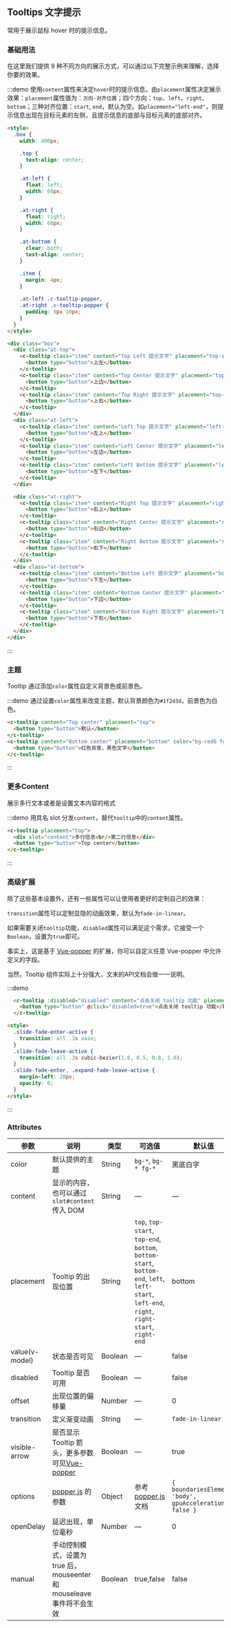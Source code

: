 <script>
var demoTooltip = new Vue({
    el: "#demo-tooltip",
    data() {
      return {
        disabled: false
      };
    }
  });
</script>
## Tooltips 文字提示

常用于展示鼠标 hover 时的提示信息。

### 基础用法

在这里我们提供 9 种不同方向的展示方式，可以通过以下完整示例来理解，选择你要的效果。

:::demo 使用`content`属性来决定`hover`时的提示信息。由`placement`属性决定展示效果：`placement`属性值为：`方向-对齐位置`；四个方向：`top`、`left`、`right`、`bottom`；三种对齐位置：`start`, `end`，默认为空。如`placement="left-end"`，则提示信息出现在目标元素的左侧，且提示信息的底部与目标元素的底部对齐。

```html
<style>
  .box {
    width: 400px;

    .top {
      text-align: center;
    }

    .at-left {
      float: left;
      width: 60px;
    }

    .at-right {
      float: right;
      width: 60px;
    }

    .at-bottom {
      clear: both;
      text-align: center;
    }

    .item {
      margin: 4px;
    }
    
    .at-left .c-tooltip-popper,
    .at-right .c-tooltip-popper {
      padding: 8px 10px;
    }
  }
</style>

<div class="box">
  <div class="at-top">
    <c-tooltip class="item" content="Top Left 提示文字" placement="top-start">
      <button type="button">上左</button>
    </c-tooltip>
    <c-tooltip class="item" content="Top Center 提示文字" placement="top">
      <button type="button">上边</button>
    </c-tooltip>
    <c-tooltip class="item" content="Top Right 提示文字" placement="top-end">
      <button type="button">上右</button>
    </c-tooltip>
  </div>
  <div class="at-left">
    <c-tooltip class="item" content="Left Top 提示文字" placement="left-start">
      <button type="button">左上</button>
    </c-tooltip>
    <c-tooltip class="item" content="Left Center 提示文字" placement="left">
      <button type="button">左边</button>
    </c-tooltip>
    <c-tooltip class="item" content="Left Bottom 提示文字" placement="left-end">
      <button type="button">左下</button>
    </c-tooltip>
  </div>

  <div class="at-right">
    <c-tooltip class="item" content="Right Top 提示文字" placement="right-start">
      <button type="button">右上</button>
    </c-tooltip>
    <c-tooltip class="item" content="Right Center 提示文字" placement="right">
      <button type="button">右边</button>
    </c-tooltip>
    <c-tooltip class="item" content="Right Bottom 提示文字" placement="right-end">
      <button type="button">右下</button>
    </c-tooltip>
  </div>
  <div class="at-bottom">
    <c-tooltip class="item" content="Bottom Left 提示文字" placement="bottom-start">
      <button type="button">下左</button>
    </c-tooltip>
    <c-tooltip class="item" content="Bottom Center 提示文字" placement="bottom">
      <button type="button">下边</button>
    </c-tooltip>
    <c-tooltip class="item" content="Bottom Right 提示文字" placement="bottom-end">
      <button type="button">下右</button>
    </c-tooltip>
  </div>
</div>
```
:::

### 主题

Tooltip 通过添加`color`属性自定义背景色或前景色。


:::demo 通过设置`color`属性来改变主题，默认背景颜色为`#1f2d3d`，前景色为白色。
```html
<c-tooltip content="Top center" placement="top">
  <button type="button">默认</button>
</c-tooltip>
<c-tooltip content="Bottom center" placement="bottom" color="bg-red6 fg-black">
  <button type="button">红色背景，黑色文字</button>
</c-tooltip>
```
:::

### 更多Content

展示多行文本或者是设置文本内容的格式

:::demo 用具名 slot 分发`content`，替代`tooltip`中的`content`属性。
```html
<c-tooltip placement="top">
  <div slot="content">多行信息<br/>第二行信息</div>
  <button type="button">Top center</button>
</c-tooltip>
```
:::

### 高级扩展

除了这些基本设置外，还有一些属性可以让使用者更好的定制自己的效果：

`transition`属性可以定制显隐的动画效果，默认为`fade-in-linear`。

如果需要关闭`tooltip`功能，`disabled`属性可以满足这个需求，它接受一个`Boolean`，设置为`true`即可。

事实上，这是基于 [Vue-popper](https://github.com/element-component/vue-popper) 的扩展，你可以自定义任意 Vue-popper 中允许定义的字段。

当然，Tooltip 组件实际上十分强大，文末的API文档会做一一说明。

:::demo
```html
  <c-tooltip :disabled="disabled" content="点击关闭 tooltip 功能" placement="bottom">
    <button type="button" @click="disabled=true">点击关闭 tooltip 功能</button>
  </c-tooltip>

<style>
  .slide-fade-enter-active {
    transition: all .3s ease;
  }
  .slide-fade-leave-active {
    transition: all .3s cubic-bezier(1.0, 0.5, 0.8, 1.0);
  }
  .slide-fade-enter, .expand-fade-leave-active {
    margin-left: 20px;
    opacity: 0;
  }
</style>
```
:::

### Attributes
| 参数               | 说明                                                     | 类型              | 可选值      | 默认值 |
|--------------------|----------------------------------------------------------|-------------------|-------------|--------|
|  color        |  默认提供的主题  | String            | `bg-*`, `bg-* fg-*`  | 黑底白字  |
|  content        |  显示的内容，也可以通过 `slot#content` 传入 DOM  | String            | — | — |
|  placement        |  Tooltip 的出现位置  | String           |  `top`, `top-start`, `top-end`, `bottom`, `bottom-start`, `bottom-end`, `left`, `left-start`, `left-end`, `right`, `right-start`, `right-end` |  bottom |
|  value(v-model)        |  状态是否可见  | Boolean           | — |  false |
|  disabled       |  Tooltip 是否可用  | Boolean           | — |  false |
|  offset        |  出现位置的偏移量  | Number           | — |  0 |
|  transition     |  定义渐变动画      | String             | — | `fade-in-linear` |
|  visible-arrow   |  是否显示 Tooltip 箭头，更多参数可见[Vue-popper](https://github.com/element-component/vue-popper) | Boolean | — | true |
|  options        | [popper.js](https://popper.js.org/documentation.html) 的参数 | Object            | 参考 [popper.js](https://popper.js.org/documentation.html) 文档 | `{ boundariesElement: 'body', gpuAcceleration: false }` |
| openDelay | 延迟出现，单位毫秒 | Number | — | 0 |
| manual | 手动控制模式，设置为 true 后，mouseenter 和 mouseleave 事件将不会生效 | Boolean | true,false| false |